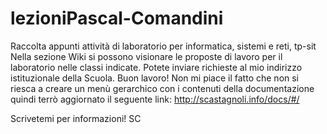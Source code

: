 # lezioniPascal-Comandini
Raccolta appunti attività di laboratorio per informatica, sistemi e reti, tp-sit
Nella sezione Wiki si possono visionare le proposte di lavoro per il laboratorio nelle classi indicate.
Potete inviare richieste al mio indirizzo istituzionale della Scuola. Buon lavoro!
Non mi piace il fatto che non si riesca a creare un menù gerarchico con i contenuti della documentazione quindi terrò aggiornato il seguente link:
http://scastagnoli.info/docs/#/

Scrivetemi per informazioni!
SC
